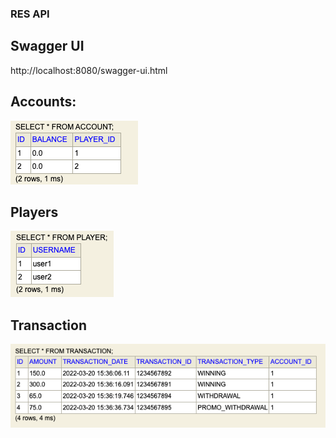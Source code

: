 ### RES API

## Swagger UI

http://localhost:8080/swagger-ui.html

## Accounts:

![img.png](img.png)

## Players

![img_1.png](img_1.png)

## Transaction

![img_2.png](img_2.png)

